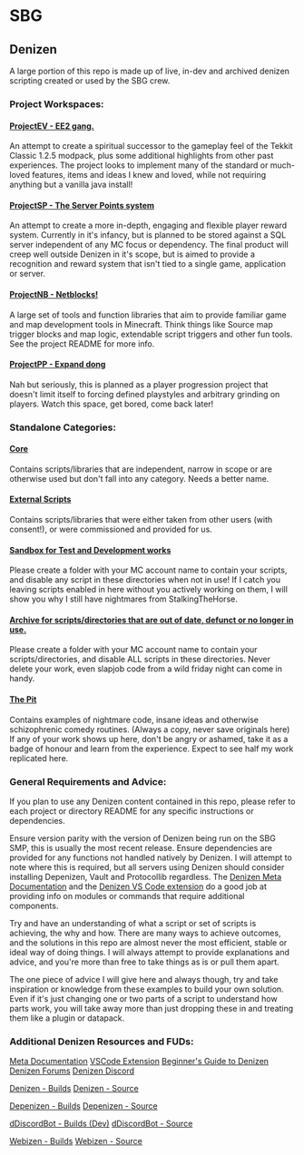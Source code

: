 # SBG
## Denizen 
A large portion of this repo is made up of live, in-dev and archived denizen scripting created or used by the SBG crew. 

### Project Workspaces:
#### [ProjectEV -  EE2 gang.](.../blob/master/ProjectEV/)

An attempt to create a spiritual successor to the gameplay feel of the Tekkit Classic 1.2.5 modpack, plus some additional highlights from other past experiences.
The project looks to implement many of the standard or much-loved features, items and ideas I knew and loved, while not requiring anything but a vanilla java install!

#### [ProjectSP - The Server Points system](.../blob/master/ProjectSP/)

An attempt to create a more in-depth, engaging and flexible player reward system. Currently in it's infancy, but is planned to be stored against a SQL server independent of any MC focus or dependency. The final product will creep well outside Denizen in it's scope, but is aimed to provide a recognition and reward system that isn't tied to a single game, application or server. 

#### [ProjectNB - Netblocks!](.../blob/master/ProjectNB/)

A large set of tools and function libraries that aim to provide familiar game and map development tools in Minecraft. 
Think things like Source map trigger blocks and map logic, extendable script triggers and other fun tools. See the project README for more info. 

#### [ProjectPP - Expand dong](.../blob/master/ProjectEV/)

Nah but seriously, this is planned as a player progression project that doesn't limit itself to forcing defined playstyles and arbitrary grinding on players. Watch this space, get bored, come back later!

### Standalone Categories:

#### [Core](...blob/master/core/)

Contains scripts/libraries that are independent, narrow in scope or are otherwise used but don't fall into any category. Needs a better name. 

#### [External Scripts](...blob/master/ext/)

Contains scripts/libraries that were either taken from other users (with consent!), or were commissioned and provided for us.

#### [Sandbox for Test and Development works](...blob/master/sandbox/)

Please create a folder with your MC account name to contain your scripts, and disable any script in these directories when not in use!
If I catch you leaving scripts enabled in here without you actively working on them, I will show you why I still have nightmares from StalkingTheHorse. 
 
#### [Archive for scripts/directories that are out of date, defunct or no longer in use.](...blob/master/archive/)

Please create a folder with your MC account name to contain your scripts/directories, and disable ALL scripts in these directories.
Never delete your work, even slapjob code from a wild friday night can come in handy. 

#### [The Pit](...blob/master/thepit)

Contains examples of nightmare code, insane ideas and otherwise schizophrenic comedy routines. (Always a copy, never save originals here)
If any of your work shows up here, don't be angry or ashamed, take it as a badge of honour and learn from the experience. Expect to see half my work replicated here. 

### General Requirements and Advice:
If you plan to use any Denizen content contained in this repo, please refer to each project or directory README for any specific instructions or dependencies. 

Ensure version parity with the version of Denizen being run on the SBG SMP, this is usually the most recent release.
Ensure dependencies are provided for any functions not handled natively by Denizen. I will attempt to note where this is required, but all servers using Denizen should consider installing Depenizen, Vault and Protocollib regardless. The [Denizen Meta Documentation](meta.denizenscript.com) and the [Denizen VS Code extension](https://github.com/DenizenScript/DenizenVSCode) do a good job at providing info on modules or commands that require additional components.

Try and have an understanding of what a script or set of scripts is achieving, the why and how. There are many ways to achieve outcomes, and the solutions in this repo are almost never the most efficient, stable or ideal way of doing things. I will always attempt to provide explanations and advice, and you're more than free to take things as is or pull them apart.

The one piece of advice I will give here and always though, try and take inspiration or knowledge from these examples to build your own solution. Even if it's just changing one or two parts of a script to understand how parts work, you will take away more than just dropping these in and treating them like a plugin or datapack.

### Additional Denizen Resources and FUDs:
[Meta Documentation](meta.denizenscript.com)
[VSCode Extension](https://github.com/DenizenScript/DenizenVSCode)
[Beginner's Guide to Denizen](https://guide.denizenscript.com/)
[Denizen Forums](https://forum.denizenscript.com/)
[Denizen Discord](https://discord.com/invite/Q6pZGSR)

[Denizen - Builds](https://ci.citizensnpcs.co/job/Denizen)
[Denizen - Source](https://github.com/DenizenScript/Denizen)

[Depenizen - Builds](https://ci.citizensnpcs.co/job/Depenizen/)
[Depenizen - Source](https://github.com/DenizenScript/Depenizen)

[dDiscordBot - Builds (Dev)](https://ci.citizensnpcs.co/job/dDiscordBot/)
[dDiscordBot - Source](https://github.com/DenizenScript/dDiscordBot)

[Webizen - Builds](https://ci.citizensnpcs.co/job/Webizen/)
[Webizen - Source](https://github.com/DenizenScript/Webizen)
